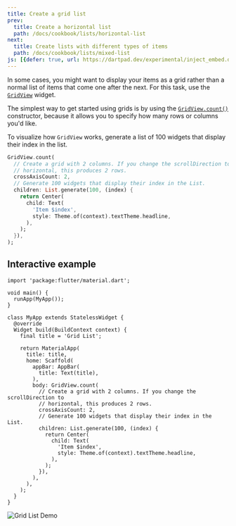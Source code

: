 ```yaml
---
title: Create a grid list
prev:
  title: Create a horizontal list
  path: /docs/cookbook/lists/horizontal-list
next:
  title: Create lists with different types of items
  path: /docs/cookbook/lists/mixed-list
js: [{defer: true, url: https://dartpad.dev/experimental/inject_embed.dart.js}]
---
```


In some cases, you might want to display your items as a grid rather than
a normal list of items that come one after the next.
For this task, use the [`GridView`][] widget.

The simplest way to get started using grids is by using the
[`GridView.count()`][] constructor,
because it allows you to specify how many rows or columns you'd like.

To visualize how `GridView` works,
generate a list of 100 widgets that display their index in the list.

<!-- skip -->
```dart
GridView.count(
  // Create a grid with 2 columns. If you change the scrollDirection to
  // horizontal, this produces 2 rows.
  crossAxisCount: 2,
  // Generate 100 widgets that display their index in the List.
  children: List.generate(100, (index) {
    return Center(
      child: Text(
        'Item $index',
        style: Theme.of(context).textTheme.headline,
      ),
    );
  }),
);
```

## Interactive example

```run-dartpad:theme-light:mode-flutter:run-true:width-100%:height-600px:split-60
import 'package:flutter/material.dart';

void main() {
  runApp(MyApp());
}

class MyApp extends StatelessWidget {
  @override
  Widget build(BuildContext context) {
    final title = 'Grid List';

    return MaterialApp(
      title: title,
      home: Scaffold(
        appBar: AppBar(
          title: Text(title),
        ),
        body: GridView.count(
          // Create a grid with 2 columns. If you change the scrollDirection to
          // horizontal, this produces 2 rows.
          crossAxisCount: 2,
          // Generate 100 widgets that display their index in the List.
          children: List.generate(100, (index) {
            return Center(
              child: Text(
                'Item $index',
                style: Theme.of(context).textTheme.headline,
              ),
            );
          }),
        ),
      ),
    );
  }
}
```

<noscript>
  <img src="/images/cookbook/grid-list.gif" alt="Grid List Demo" class="site-mobile-screenshot" />
</noscript>

[`GridView`]: {{site.api}}/flutter/widgets/GridView-class.html
[`GridView.count()`]: {{site.api}}/flutter/widgets/GridView/GridView.count.html
